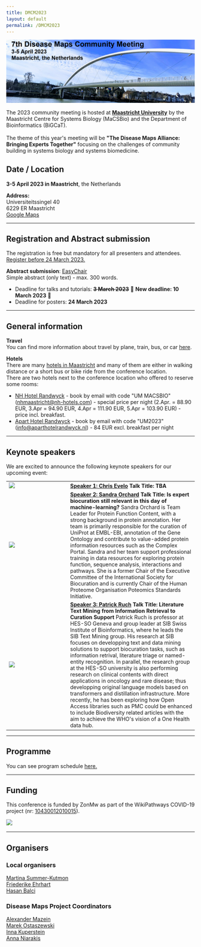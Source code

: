 ```yaml
---
title: DMCM2023
layout: default
permalink: /DMCM2023
---
```

<img src="../../images/places/DMCM2023_banner.png" alt="DMCM2023"/>

The 2023 community meeting is hosted at <a target="_blank" href="https://www.maastrichtuniversity.nl/">**Maastricht University**</a> by the Maastricht Centre for Systems Biology (MaCSBio) and the Department of Bioinformatics (BiGCaT).<br/><br/>
The theme of this year's meeting will be **"The Disease Maps Alliance: Bringing Experts Together"** focusing on the challenges of community building in systems biology and systems biomedicine. 

## Date / Location

**3-5 April 2023 in Maastricht**, the Netherlands

**Address:**<br/>
Universiteitssingel 40<br/>
6229 ER Maastricht<br/>
[Google Maps](https://www.google.nl/maps/place/Universiteitssingel+40,+6229+Maastricht/@50.836875,5.7125936,17z/data=!4m5!3m4!1s0x47c0e9846f102435:0x86d4627c2038d3d9!8m2!3d50.8368276!4d5.7166706)



<hr/>

## Registration and Abstract submission

The registration is free but mandatory for all presenters and attendees.<br/>
<a target="_blank" href="https://maastrichtuniversity.eu.qualtrics.com/jfe/form/SV_7aqKW2pPf7b6rJ4"><u>Register before 24 March 2023.</u></a>

<b>Abstract submission</b>: <a target="_blank" href="https://easychair.org/conferences/?conf=dmcm2023"><u>EasyChair</u></a><br/>
Simple abstract (only text) - max. 300 words.

* Deadline for talks and tutorials: ~~**3 March 2023**~~ 🛑 **New deadline: 10 March 2023** 🛑
* Deadline for posters: **24 March 2023**
  
<hr/>

## General information

**Travel**<br/>
You can find more information about travel by plane, train, bus, or car <a target="_blank" href="https://www.visitmaastricht.com/accessibility">here</a>. 

**Hotels**<br/>
There are many <a target="_blank" href="[https://www.visitmaastricht.com/accessibility](https://www.visitmaastricht.com/overnight-stays/hotels)">hotels in Maastricht</a> and many of them are either in walking distance or a short bus or bike ride from the conference location. <br/>
There are two hotels next to the conference location who offered to reserve some rooms:
* <a target="_blank" href="https://www.nh-hotels.nl/hotel/nh-maastricht">NH Hotel Randwyck</a> - book by email with code "UM MACSBIO" (nhmaastricht@nh-hotels.com) - special price per night (2.Apr. = 88.90 EUR, 3.Apr = 94.90 EUR, 4.Apr = 111.90 EUR, 5.Apr = 103.90 EUR) - price incl. breakfast.
* <a target="_blank" href="https://www.aparthotelrandwyck.nl/en/">Apart Hotel Randwyck</a> - book by email with code "UM2023" (info@aparthotelrandwyck.nl) - 84 EUR excl. breakfast per night

<hr/>

## Keynote speakers

We are excited to announce the following keynote speakers for our upcoming event:

<table>
  <tr>
    <td width="150"><img src="https://user-images.githubusercontent.com/2158343/222468365-96128e95-cc93-44ad-aeb7-c8274902ee9b.png" width="150" ></td>
    <td> <a href="https://www.maastrichtuniversity.nl/chris.evelo" target="_blank"><b>Speaker 1: Chris Evelo</b></a> <b>Talk Title: TBA</b> </td>
  </tr>
  <tr>
    <td><img src="http://content.embl.org/sites/default/files/persons/CP-60002457.jpg" width="150" ></td>
    <td> <a href="https://www.ebi.ac.uk/people/person/sandra-orchard/" target="_blank"><b>Speaker 2: Sandra Orchard</b></a> <b>Talk Title: Is expert biocuration still relevant in this day of machine-learning?</b> Sandra Orchard is Team Leader for Protein Function Content, with a strong background in protein annotation. Her team is primarily responsible for the curation of UniProt at EMBL-EBI, annotation of the Gene Ontology and contribute to value-added protein information resources such as the Complex Portal. Sandra and her team support professional training in data resources for exploring protein function, sequence analysis, interactions and pathways. She is a former Chair of the Executive Committee of the International Society for Biocuration and is currently Chair of the Human Proteome Organisation Poteomics Standards Initiative. </td>
  </tr> 
  <tr>
    <td><img src="https://www.wega-it.com/wp-content/uploads/2020/03/Patrick_web-300x300.jpg" width="150" ></td>
    <td> <a href="https://www.sib.swiss/patrick-ruch-group" target="_blank"><b>Speaker 3: Patrick Ruch</b></a> <b>Talk Title: Literature Text Mining from Information Retrieval to Curation Support</b> Patrick Ruch is professor at HES-SO Geneva and group leader at SIB Swiss Institute of Bioinformatics, where he leads the SIB Text Mining group. His research at SIB focuses on developping text and data mining solutions to support biocuration tasks, such as information retrival, literature triage or named-entity recognition. In parallel, the research group at the HES-SO university is also performing research on clinical contents with direct applications in oncology and rare disease; thus developping original language models based on transformers and distillation infrastructure. More recently, he has been exploring how Open Access libraries such as PMC could be enhanced to include Biodiversity related articles with the aim to achieve the WHO's vision of a One Health data hub.</td>
  </tr> 
</table>

<hr/>

## Programme

You can see program schedule <a href="/DMCM2023/Program">here.</a>

<hr/>

## Funding

This conference is funded by ZonMw as part of the WikiPathways COVID-19 project (nr: [10430012010015](https://www.zonmw.nl/nl/over-zonmw/coronavirus/programmas/project-detail/covid-19-programma/wikipathways-as-a-platform-for-covid-19-biological-pathway-models/)). 

<img src="https://user-images.githubusercontent.com/2158343/224261435-18410836-c554-4606-939f-5c20d0b1f033.png" width="150" >

<hr/>

## Organisers

### Local organisers

<p><a href="mailto:martina.kutmon@maastrichtuniversity.nl">Martina Summer-Kutmon</a>
<br /><a href="mailto:friederike.ehrhart@maastrichtuniversity.nl">Friederike Ehrhart</a>
<br /><a href="mailto:hasan.balci@maastrichtuniversity.nl">Hasan Balci</a></p>

### Disease Maps Project Coordinators

<p><a href="mailto:a.mazein@gmail.com">Alexander Mazein</a>
<br /><a href="mailto:marek.ostaszewski@uni.lu">Marek Ostaszewski</a>
<br /><a href="mailto:inna.kuperstein@curie.fr">Inna Kuperstein</a>
<br /><a href="mailto:anna.niaraki@univ-evry.fr">Anna Niarakis</a>
</p>


<!--## Contact-->

<!--## Co-organizers-->
